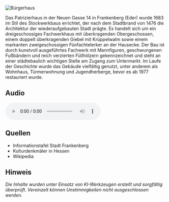 ![Bürgerhaus](./images/frankenberg/p32.jpg)

Das Patrizierhaus in der Neuen Gasse 14 in Frankenberg (Eder) wurde 1683 im Stil des Stockwerkbaus errichtet, der nach dem Stadtbrand von 1476 die Architektur der wiederaufgebauten Stadt prägte. Es handelt sich um ein dreigeschossiges Fachwerkhaus mit überkragenden Obergeschossen, einem doppelt überkragenden Giebel mit Krüppelwalm sowie einem markanten zweigeschossigen Fünfachtelerker an der Hausecke. Der Bau ist durch kunstvoll ausgeführtes Fachwerk mit Mannfiguren, geschwungenen Fußbändern und reich verzierten Füllhölzern gekennzeichnet und steht an einer städtebaulich wichtigen Stelle am Zugang zum Untermarkt. Im Laufe der Geschichte wurde das Gebäude vielfältig genutzt, unter anderem als Wohnhaus, Türmerwohnung und Jugendherberge, bevor es ab 1977 restauriert wurde.

## Audio

<audio controls class="full-width-audio">
  <source src="locales/frankenberg/de/p32.mp3" type="audio/mpeg">
  Dein Browser unterstützt kein Audioelement.
</audio>

## Quellen

- Informationstafel Stadt Frankenberg
- Kulturdenkmäler in Hessen
- Wikipedia

## Hinweis

_Die Inhalte wurden unter Einsatz von KI-Werkzeugen erstellt und sorgfältig überprüft. Vereinzelt können Unstimmigkeiten nicht ausgeschlossen werden._